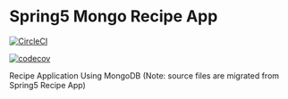 # Spring5 Mongo Recipe App

[![CircleCI](https://circleci.com/gh/xuzishuo1996/spring5-mongo-recipe-app.svg?style=svg)](https://circleci.com/gh/xuzishuo1996/spring5-mongo-recipe-app)

[![codecov](https://codecov.io/gh/xuzishuo1996/spring5-mongo-recipe-app/branch/master/graph/badge.svg)](https://codecov.io/gh/xuzishuo1996/spring5-mongo-recipe-app)

Recipe Application Using MongoDB (Note: source files are migrated from Spring5 Recipe App)